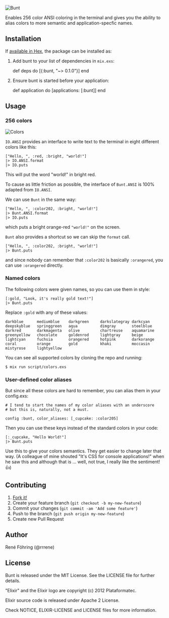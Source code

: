 ![Bunt](https://raw.github.com/rrrene/bunt/master/assets/logo.png)

Enables 256 color ANSI coloring in the terminal and gives you the ability to alias colors to more semantic and application-specfic names.


## Installation

If [available in Hex](https://hex.pm/docs/publish), the package can be installed as:

  1. Add bunt to your list of dependencies in `mix.exs`:

        def deps do
          [{:bunt, "~> 0.1.0"}]
        end

  2. Ensure bunt is started before your application:

        def application do
          [applications: [:bunt]]
        end



## Usage



### 256 colors

![Colors](https://raw.github.com/rrrene/bunt/master/assets/colors.png)

`IO.ANSI` provides an interface to write text to the terminal in eight different colors like this:

    ["Hello, ", :red, :bright, "world!"]
    |> IO.ANSI.format
    |> IO.puts

This will put the word "world!" in bright red.

To cause as little friction as possible, the interface of `Bunt.ANSI` is 100% adapted from `IO.ANSI`.

We can use `Bunt` in the same way:

    ["Hello, ", :color202, :bright, "world!"]
    |> Bunt.ANSI.format
    |> IO.puts

which puts a bright orange-red `"world!"` on the screen.

`Bunt` also provides a shortcut so we can skip the `format` call.

    ["Hello, ", :color202, :bright, "world!"]
    |> Bunt.puts

and since nobody can remember that `:color202` is basically `:orangered`, you can use `:orangered` directly.



### Named colors

The following colors were given names, so you can use them in style:

    [:gold, "Look, it's really gold text!"]
    |> Bunt.puts

Replace `:gold` with any of these values:

    darkblue      mediumblue    darkgreen     darkslategray darkcyan
    deepskyblue   springgreen   aqua          dimgray       steelblue
    darkred       darkmagenta   olive         chartreuse    aquamarine
    greenyellow   chocolate     goldenrod     lightgray     beige
    lightcyan     fuchsia       orangered     hotpink       darkorange
    coral         orange        gold          khaki         moccasin
    mistyrose     lightyellow

You can see all supported colors by cloning the repo and running:

    $ mix run script/colors.exs

### User-defined color aliases

But since all these colors are hard to remember, you can alias them in your config.exs:

    # I tend to start the names of my color aliases with an underscore
    # but this is, naturally, not a must.

    config :bunt, color_aliases: [_cupcake: :color205]

Then you can use these keys instead of the standard colors in your code:

    [:_cupcake, "Hello World!"]
    |> Bunt.puts

Use this to give your colors semantics. They get easier to change later that way. (A colleague of mine shouted "It's CSS for console applications!" when he saw this and although that is ... well, not true, I really like the sentiment! :+1:)




## Contributing

1. [Fork it!](http://github.com/rrrene/bunt/fork)
2. Create your feature branch (`git checkout -b my-new-feature`)
3. Commit your changes (`git commit -am 'Add some feature'`)
4. Push to the branch (`git push origin my-new-feature`)
5. Create new Pull Request



## Author

René Föhring (@rrrene)



## License

Bunt is released under the MIT License. See the LICENSE file for further
details.

"Elixir" and the Elixir logo are copyright (c) 2012 Plataformatec.

Elixir source code is released under Apache 2 License.

Check NOTICE, ELIXIR-LICENSE and LICENSE files for more information.
